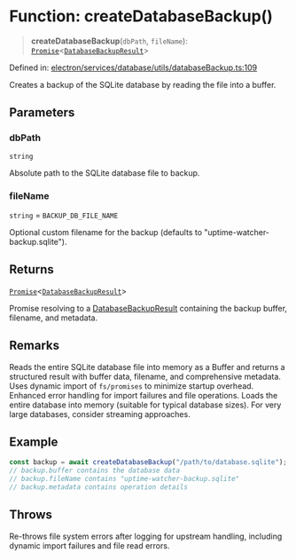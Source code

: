 # Function: createDatabaseBackup()

> **createDatabaseBackup**(`dbPath`, `fileName`): [`Promise`](https://developer.mozilla.org/docs/Web/JavaScript/Reference/Global_Objects/Promise)\<[`DatabaseBackupResult`](../interfaces/DatabaseBackupResult.md)\>

Defined in: [electron/services/database/utils/databaseBackup.ts:109](https://github.com/Nick2bad4u/Uptime-Watcher/blob/main/electron/services/database/utils/databaseBackup.ts#L109)

Creates a backup of the SQLite database by reading the file into a buffer.

## Parameters

### dbPath

`string`

Absolute path to the SQLite database file to backup.

### fileName

`string` = `BACKUP_DB_FILE_NAME`

Optional custom filename for the backup (defaults to
  "uptime-watcher-backup.sqlite").

## Returns

[`Promise`](https://developer.mozilla.org/docs/Web/JavaScript/Reference/Global_Objects/Promise)\<[`DatabaseBackupResult`](../interfaces/DatabaseBackupResult.md)\>

Promise resolving to a [DatabaseBackupResult](../interfaces/DatabaseBackupResult.md) containing the
  backup buffer, filename, and metadata.

## Remarks

Reads the entire SQLite database file into memory as a Buffer and returns a
structured result with buffer data, filename, and comprehensive metadata.
Uses dynamic import of `fs/promises` to minimize startup overhead. Enhanced
error handling for import failures and file operations. Loads the entire
database into memory (suitable for typical database sizes). For very large
databases, consider streaming approaches.

## Example

```typescript
const backup = await createDatabaseBackup("/path/to/database.sqlite");
// backup.buffer contains the database data
// backup.fileName contains "uptime-watcher-backup.sqlite"
// backup.metadata contains operation details
```

## Throws

Re-throws file system errors after logging for upstream handling,
  including dynamic import failures and file read errors.
